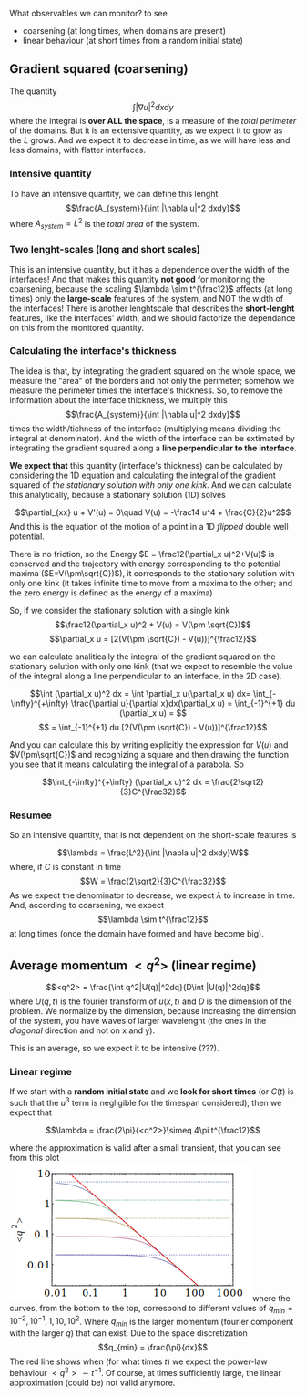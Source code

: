What observables we can monitor? to see
- coarsening (at long times, when domains are present)
- linear behaviour (at short times from a random initial state)

## Gradient squared (coarsening)
The quantity
$$\int |\nabla u|^2 dxdy$$
where the integral is **over ALL the space**, is a measure of the _total perimeter_ of the domains.
But it is an extensive quantity, as we expect it to grow as the $L$ grows. And we expect it to decrease in time, as we will have less and less domains, with flatter interfaces.

### Intensive quantity
To have an intensive quantity, we can define this lenght
$$\frac{A_{system}}{\int |\nabla u|^2 dxdy}$$
where $A_{system} = L^2$ is the _total area_ of the system.

### Two lenght-scales (long and short scales)
This is an intensive quantity, but it has a dependence over the width of the interfaces!
And that makes this quantity **not good** for monitoring the coarsening, because the scaling $\lambda \sim t^{\frac12}$ affects (at long times) only the **large-scale** features of the system, and NOT the width of the interfaces!
There is another lenghtscale that describes the **short-lenght** features, like the interfaces' width, and we should factorize the dependance on this from the monitored quantity.

### Calculating the interface's thickness
The idea is that, by integrating the gradient squared on the whole space, we measure the "area" of the borders and not only the perimeter; somehow we measure the perimeter times the interface's thickness.
So, to remove the information about the interface thickness, we multiply this $$\frac{A_{system}}{\int |\nabla u|^2 dxdy}$$ times the width/tichness of the interface (multiplying means dividing the integral at denominator).
And the width of the interface can be extimated by integrating the gradient squared along a **line perpendicular to the interface**.

**We expect that** this quantity (interface's thickness) can be calculated by considering the 1D equation and calculating the integral of the gradient squared of _the stationary solution with only one kink_. And we can calculate this analytically, because a stationary solution (1D) solves

$$\partial_{xx} u + V'(u) = 0\quad V(u) = -\frac14 u^4 + \frac{C}{2}u^2$$
And this is the equation of the motion of a point in a 1D _flipped_ double well potential.

There is no friction, so the Energy $E = \frac12(\partial_x u)^2+V(u)$ is conserved and the trajectory with energy corresponding to the potential maxima ($E=V(\pm\sqrt{C})$), it corresponds to the stationary solution with only one kink (it takes infinite time to move from a maxima to the other; and the zero energy is defined as the energy of a maxima)

So, if we consider the stationary solution with a single kink
$$\frac12(\partial_x u)^2 + V(u) = V(\pm \sqrt{C})$$
$$\partial_x u = [2(V(\pm \sqrt{C}) - V(u))]^{\frac12}$$

we can calculate analitically the integral of the gradient squared on the stationary solution with only one kink (that we expect to resemble the value of the integral along a line perpendicular to an interface, in the 2D case).

$$\int (\partial_x u)^2 dx = \int \partial_x u(\partial_x u) dx= \int_{-\infty}^{+\infty} \frac{\partial u}{\partial x}dx(\partial_x u) = \int_{-1}^{+1} du (\partial_x u) = $$
$$ = \int_{-1}^{+1} du [2(V(\pm \sqrt{C}) - V(u))]^{\frac12}$$

And you can calculate this by writing explicitly the expression for $V(u)$ and $V(\pm\sqrt{C})$ and recognizing a square and then drawing the function you see that it means calculating the integral of a parabola. So

$$\int_{-\infty}^{+\infty} (\partial_x u)^2 dx = \frac{2\sqrt2}{3}C^{\frac32}$$

### Resumee
So an intensive quantity, that is not dependent on the short-scale features is

$$\lambda = \frac{L^2}{\int |\nabla u|^2 dxdy}W$$
where, if $C$ is constant in time
$$W = \frac{2\sqrt2}{3}C^{\frac32}$$
As we expect the denominator to decrease, we expect $\lambda$ to increase in time. And, according to coarsening, we expect
$$\lambda \sim t^{\frac12}$$
at long times (once the domain have formed and have become big).

## Average momentum $<q^2>$ (linear regime)
$$<q^2> = \frac{\int q^2|U(q)|^2dq}{D\int |U(q)|^2dq}$$
where $U(q,t)$ is the fourier transform of $u(x,t)$ and $D$ is the dimension of the problem. We normalize by the dimension, because increasing the dimension of the system, you have waves of larger wavelenght (the ones in the _diagonal_ direction and not on x and y).

This is an average, so we expect it to be intensive (???).

### Linear regime
If we start with a **random initial state** and we **look for short times** (or $C(t)$ is such that the $u^3$ term is negligible for the timespan considered), then we expect that

$$\lambda = \frac{2\pi}{<q^2>}\simeq 4\pi t^{\frac12}$$

where the approximation is valid after a small transient, that you can see from this plot
![linearTDGLq2](linear_regime_q2.png?raw=true)
where the curves, from the bottom to the top, correspond to different values of $q_{min} = 10^{-2}, 10^{-1}, 1, 10, 10^2$.
Where $q_{min}$ is the larger momentum (fourier component with the larger $q$) that can exist. Due to the space discretization
$$q_{min} = \frac{\pi}{dx}$$
The red line shows when (for what times $t$) we expect the power-law behaviour $<q^2>\sim t^{-1}$. Of course, at times sufficiently large, the linear approximation (could be) not valid anymore.